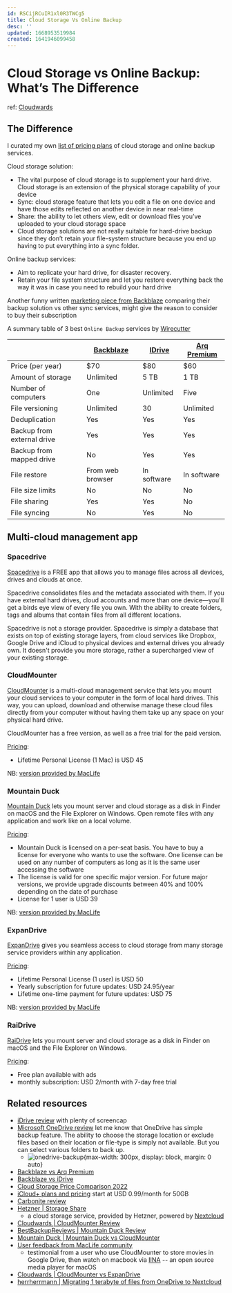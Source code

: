 ```yaml
---
id: RSCijRCuIR1xl0R3TWCg5
title: Cloud Storage Vs Online Backup
desc: ''
updated: 1668953519984
created: 1641946099458
---
```

# Cloud Storage vs Online Backup: What’s The Difference

ref: [Cloudwards](https://www.cloudwards.net/online-storage-vs-online-backup-whats-the-difference/)

## The Difference

I curated my own [list of pricing plans](https://docs.google.com/spreadsheets/d/1enE0KFKkUm9rvMB4zG1A8Qn5OlCTEswAAe7ztVlvoHo/edit?usp=sharing) of cloud storage and online backup services.

Cloud storage solution: 
- The vital purpose of cloud storage is to supplement your hard drive. Cloud storage is an extension of the physical storage capability of your device
- Sync: cloud storage feature that lets you edit a file on one device and have those edits reflected on another device in near real-time
- Share: the ability to let others view, edit or download files you’ve uploaded to your cloud storage space
- Cloud storage solutions are not really suitable for hard-drive backup since they don’t retain your file-system structure because you end up having to put everything into a sync folder.

Online backup services:
- Aim to replicate your hard drive, for disaster recovery.
- Retain your file system structure and let you restore everything back the way it was in case you need to rebuild your hard drive

Another funny written [marketing piece from Backblaze](https://www.backblaze.com/blog/the-case-for-backup-over-sync/) comparing their backup solution vs other sync services, might give the reason to consider to buy their subscription

A summary table of 3 best `Online Backup` services by [Wirecutter](https://www.nytimes.com/wirecutter/reviews/best-online-backup-service/)

|  | [Backblaze](https://www.backblaze.com/) | [IDrive](https://www.idrive.com/pricing) | [Arq Premium](https://www.arqbackup.com/pricing/) |
|---|---|---|---|
| Price   (per year) | $70  | $80  | $60  |
| Amount   of storage | Unlimited | 5 TB | 1 TB |
| Number   of computers | One | Unlimited | Five |
| File   versioning | Unlimited | 30 | Unlimited |
| Deduplication | Yes | Yes | Yes |
| Backup   from external drive | Yes | Yes | Yes |
| Backup   from mapped drive | No | Yes | Yes |
| File   restore | From web browser | In software | In software |
| File   size limits | No | No | No |
| File   sharing | Yes | Yes | No |
| File   syncing | No | Yes | No |

## Multi-cloud management app

### Spacedrive

[Spacedrive](https://www.spacedrive.com/) is a FREE app that allows you to manage files across all devices, drives and clouds at once.

Spacedrive consolidates files and the metadata associated with them. If you have external hard drives, cloud accounts and more than one device—you'll get a birds eye view of every file you own. With the ability to create folders, tags and albums that contain files from all different locations.

Spacedrive is not a storage provider. Spacedrive is simply a database that exists on top of existing storage layers, from cloud services like Dropbox, Google Drive and iCloud to physical devices and external drives you already own. It doesn't provide you more storage, rather a supercharged view of your existing storage.

### CloudMounter

[CloudMounter](https://cloudmounter.net/) is a multi-cloud management service that lets you mount your cloud services to your computer in the form of local hard drives. This way, you can upload, download and otherwise manage these cloud files directly from your computer without having them take up any space on your physical hard drive.

CloudMounter has a free version, as well as a free trial for the paid version.

[Pricing](https://cloudmounter.net/cloud-mounter-purchase.html): 
- Lifetime Personal License (1 Mac) is USD 45

NB: [version provided by MacLife](https://maclife.vn/cloudmounter-mount-du-lieu-tren-cac-dich-vu-cloud-tren-finder.html)

### Mountain Duck

[Mountain Duck](https://mountainduck.io/) lets you mount server and cloud storage as a disk in Finder on macOS and the File Explorer on Windows. Open remote files with any application and work like on a local volume.

[Pricing](https://mountainduck.io/buy/):
- Mountain Duck is licensed on a per-seat basis. You have to buy a license for everyone who wants to use the software. One license can be used on any number of computers as long as it is the same user accessing the software
- The license is valid for one specific major version. For future major versions, we provide upgrade discounts between 40% and 100% depending on the date of purchase
- License for 1 user is USD 39

NB: [version provided by MacLife](https://maclife.vn/mountain-duck-ung-dung-ket-noi-ftp-tren-mac.html)

### ExpanDrive

[ExpanDrive](https://www.expandrive.com/desktop/) gives you seamless access to cloud storage from many storage service providers within any application.

[Pricing](https://www.expandrive.com/desktop/buy/):
- Lifetime Personal License (1 user) is USD 50
- Yearly subscription for future updates: USD 24.95/year
- Lifetime one-time payment for future updates: USD 75

NB: [version provided by MacLife](https://maclife.vn/expandrive-quan-ly-du-lieu-tren-cac-dich-vu-cloud.html)

### RaiDrive

[RaiDrive](https://www.raidrive.com/) lets you mount server and cloud storage as a disk in Finder on macOS and the File Explorer on Windows.

[Pricing](https://www.raidrive.com/plans):
- Free plan available with ads
- monthly subscription: USD 2/month with 7-day free trial

## Related resources

- [iDrive review](https://www.bestbackupreviews.com/reviews/idrive-backup-review/) with plenty of screencap
- [Microsoft OneDrive review](https://www.bestbackupreviews.com/reviews/microsoft-onedrive-review/) let me know that OneDrive has simple backup feature. The ability to choose the storage location or exclude files based on their location or file-type is simply not available. But you can select various folders to back up.
    - ![onedrive-backup](https://www.bestbackupreviews.com/wp-content/uploads/2020/10/microsoft-onedrive-review-backup-in-progress-700x439-1.webp){max-width: 300px, display: block, margin: 0 auto}
- [Backblaze vs Arq Premium](https://www.bestbackupreviews.com/comparison/backblaze-vs-arq-premium/)
- [Backblaze vs iDrive](https://www.cloudwards.net/idrive-vs-backblaze/)
- [Cloud Storage Price Comparison 2022](https://www.cloudwards.net/comparison/)
- [iCloud+ plans and pricing](https://support.apple.com/en-us/HT201238) start at USD 0.99/month for 50GB 
- [Carbonite review](https://www.cloudwards.net/review/carbonite/)
- [Hetzner | Storage Share](https://www.hetzner.com/storage/storage-share)
    - a cloud storage service, provided by Hetzner, powered by [Nextcloud](https://nextcloud.com/)
- [Cloudwards | CloudMounter Review](https://www.cloudwards.net/cloudmounter-review/)
- [BestBackupReviews | Mountain Duck Review](https://www.bestbackupreviews.com/reviews/mountain-duck-review/)
- [Mountain Duck | Mountain Duck vs CloudMounter](https://mountainduck.io/comparison/)
- [User feedback from MacLife community](https://www.facebook.com/groups/maclife.vn/permalink/989220715097859/)
    - testimonial from a user who use CloudMounter to store movies in Google Drive, then watch on macbook via [IINA](https://iina.io/) -- an open source media player for macOS
- [Cloudwards | CloudMounter vs ExpanDrive](https://www.cloudwards.net/cloudmounter-vs-expandrive/)
- [herrherrmann | Migrating 1 terabyte of files from OneDrive to Nextcloud](https://herrherrmann.net/migrating-1-terabyte-of-files-from-onedrive-to-nextcloud/)